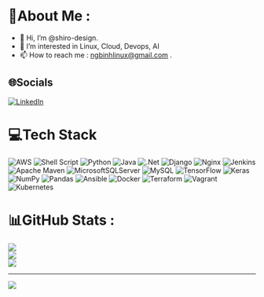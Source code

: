 # 💫About Me :
- 👋 Hi, I’m @shiro-design.
- 👀 I’m interested in  Linux, Cloud, Devops, AI
- 📫 How to reach me : ngbinhlinux@gmail.com .

## 🌐Socials
[![LinkedIn](https://img.shields.io/badge/LinkedIn-%230077B5.svg?logo=linkedin&logoColor=white)](https://linkedin.com/in/nguyenbn1404) 

# 💻Tech Stack
![AWS](https://img.shields.io/badge/AWS-%23FF9900.svg?style=flat&logo=amazon-aws&logoColor=white) ![Shell Script](https://img.shields.io/badge/shell_script-%23121011.svg?style=flat&logo=gnu-bash&logoColor=white) ![Python](https://img.shields.io/badge/python-3670A0?style=flat&logo=python&logoColor=ffdd54) ![Java](https://img.shields.io/badge/java-%23ED8B00.svg?style=flat&logo=java&logoColor=white) ![.Net](https://img.shields.io/badge/.NET-5C2D91?style=flat&logo=.net&logoColor=white) ![Django](https://img.shields.io/badge/django-%23092E20.svg?style=flat&logo=django&logoColor=white) ![Nginx](https://img.shields.io/badge/nginx-%23009639.svg?style=flat&logo=nginx&logoColor=white) ![Jenkins](https://img.shields.io/badge/jenkins-%232C5263.svg?style=flat&logo=jenkins&logoColor=white) ![Apache Maven](https://img.shields.io/badge/Apache%20Maven-C71A36?style=flat&logo=Apache%20Maven&logoColor=white) ![MicrosoftSQLServer](https://img.shields.io/badge/Microsoft%20SQL%20Sever-CC2927?style=flat&logo=microsoft%20sql%20server&logoColor=white) ![MySQL](https://img.shields.io/badge/mysql-%2300f.svg?style=flat&logo=mysql&logoColor=white) ![TensorFlow](https://img.shields.io/badge/TensorFlow-%23FF6F00.svg?style=flat&logo=TensorFlow&logoColor=white) ![Keras](https://img.shields.io/badge/Keras-%23D00000.svg?style=flat&logo=Keras&logoColor=white) ![NumPy](https://img.shields.io/badge/numpy-%23013243.svg?style=flat&logo=numpy&logoColor=white) ![Pandas](https://img.shields.io/badge/pandas-%23150458.svg?style=flat&logo=pandas&logoColor=white) ![Ansible](https://img.shields.io/badge/ansible-%231A1918.svg?style=flat&logo=ansible&logoColor=white) ![Docker](https://img.shields.io/badge/docker-%230db7ed.svg?style=flat&logo=docker&logoColor=white) ![Terraform](https://img.shields.io/badge/terraform-%235835CC.svg?style=flat&logo=terraform&logoColor=white) ![Vagrant](https://img.shields.io/badge/vagrant-%231563FF.svg?style=flat&logo=vagrant&logoColor=white) ![Kubernetes](https://img.shields.io/badge/kubernetes-%23326ce5.svg?style=flat&logo=kubernetes&logoColor=white)
# 📊GitHub Stats :
![](https://github-readme-stats.vercel.app/api?username=shiro-design&theme=dark&hide_border=false&include_all_commits=false&count_private=false)<br/>
![](https://github-readme-streak-stats.herokuapp.com/?user=shiro-design&theme=dark&hide_border=false)<br/>
![](https://github-readme-stats.vercel.app/api/top-langs/?username=shiro-design&theme=dark&hide_border=false&include_all_commits=false&count_private=false&layout=compact)

---
[![](https://visitcount.itsvg.in/api?id=shiro-design&icon=0&color=5)](https://visitcount.itsvg.in)
